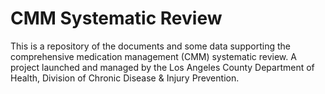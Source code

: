 # CMM Systematic Review
This is a repository of the documents and some data supporting the comprehensive medication management (CMM) systematic review. A project launched and managed by the Los Angeles County Department of Health, Division of Chronic Disease &amp; Injury Prevention. 
